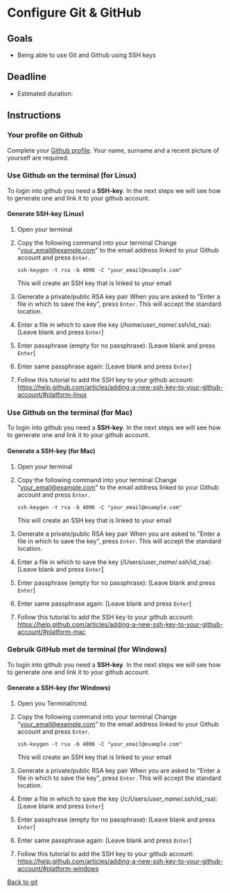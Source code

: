 # Configure Git & GitHub

## Goals

 - Being able to use Git and Github using SSH keys

## Deadline
 - Estimated duration: 

## Instructions

### Your profile on Github

Complete your [Github profile](https://github.com/settings/profile).
Your name, surname and a recent picture of yourself are required. 

### Use Github on the terminal (for **Linux**)

To login into github you need a **SSH-key**. 
In the next steps we will see how to generate one and link it to your github account.

#### Generate SSH-key (**Linux**)
1. Open your terminal
2. Copy the following command into your terminal 
    Change "your_email@example.com" to the email address linked to your Github account and press `Enter`.

    ```shell
    ssh-keygen -t rsa -b 4096 -C "your_email@example.com"
    ```

    This will create an SSH key that is linked to your email

3. Generate a private/public RSA key pair
    When you are asked to "Enter a file in which to save the key", press `Enter`. This will accept the standard location.

4. Enter a file in which to save the key (/home/*user_name*/.ssh/id_rsa): [Leave blank and press `Enter`]
5. Enter passphrase (empty for no passphrase): [Leave blank and press `Enter`]
6. Enter same passphrase again: [Leave blank and press `Enter`]
7. Follow this tutorial to add the SSH key to your github account: https://help.github.com/articles/adding-a-new-ssh-key-to-your-github-account/#platform-linux


### Use Github on the terminal (for **Mac**)

To login into github you need a **SSH-key**. 
In the next steps we will see how to generate one and link it to your github account.

#### Generate a SSH-key (for **Mac**)
1. Open your terminal
2. Copy the following command into your terminal 
    Change "your_email@example.com" to the email address linked to your Github account and press `Enter`.

    ```shell
    ssh-keygen -t rsa -b 4096 -C "your_email@example.com"
    ```

    This will create an SSH key that is linked to your email
3. Generate a private/public RSA key pair
    When you are asked to "Enter a file in which to save the key", press `Enter`. This will accept the standard location.

4. Enter a file in which to save the key (/Users/*user_name*/.ssh/id_rsa): [Leave blank and press `Enter`]
5. Enter passphrase (empty for no passphrase): [Leave blank and press `Enter`]
6. Enter same passphrase again: [Leave blank and press `Enter`]
7. Follow this tutorial to add the SSH key to your github account: https://help.github.com/articles/adding-a-new-ssh-key-to-your-github-account/#platform-mac


### Gebruik GitHub met de terminal (for **Windows**)


To login into github you need a **SSH-key**. 
In the next steps we will see how to generate one and link it to your github account.


#### Generate a SSH-key (for **Windows**)
1. Open you Terminal/cmd.
2. Copy the following command into your terminal 
    Change "your_email@example.com" to the email address linked to your Github account and press `Enter`.

    ```shell
    ssh-keygen -t rsa -b 4096 -C "your_email@example.com"
    ```

    This will create an SSH key that is linked to your email
3. Generate a private/public RSA key pair
    When you are asked to "Enter a file in which to save the key", press `Enter`. This will accept the standard location.

4. Enter a file in which to save the key (/c/Users/*user_name*/.ssh/id_rsa): [Leave blank and press `Enter`]
5. Enter passphrase (empty for no passphrase): [Leave blank and press `Enter`]
6. Enter same passphrase again: [Leave blank and press `Enter`]
7. Follow this tutorial to add the SSH key to your github account: https://help.github.com/articles/adding-a-new-ssh-key-to-your-github-account/#platform-windows

[Back to git](./)
